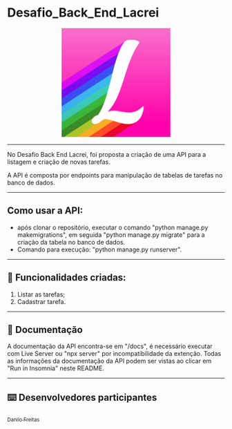 # Desafio_Back_End_Lacrei

<p align="center">
  <img src="./docs/readmeFiles/logo-lacrei.png" width="50%">
</p>
<p align="center">
<a href="" alt="Run in Insomnia"></a>
</p>


---

No Desafio Back End Lacrei, foi proposta a criação de uma API para a listagem e criação de novas tarefas.

A API é composta por endpoints para manipulação de tabelas de tarefas no banco de dados.

---
## Como usar a API:
  - após clonar o repositório, executar o comando "python manage.py makemigrations", em seguida "python manage.py migrate" para a criação da tabela no banco de dados.
  - Comando para execução: "python manage.py runserver". 
  
---
## :memo: Funcionalidades criadas: 

1. Listar as tarefas;
2. Cadastrar tarefa.

---


## :page_with_curl: Documentação

A documentação da API encontra-se em "/docs", é necessário executar com Live Server ou "npx server" por incompatibilidade da extenção.
Todas as informações da documentação da API podem ser vistas ao clicar em "Run in Insomnia" neste README.   


---


## :keyboard: Desenvolvedores participantes
 
[<sub>Danilo Freitas</sub>](https://github.com/danilojpfreitas)  



